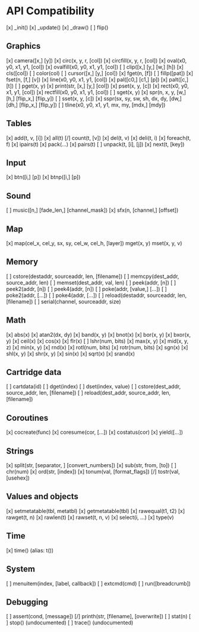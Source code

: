 # API Compatibility
[x] _init()
[x] _update()
[x] _draw()
[ ] flip()

## Graphics
[x] camera([x,] [y])
[x] circ(x, y, r, [col])
[x] circfill(x, y, r, [col])
[x] oval(x0, y0, x1, y1, [col])
[x] ovalfill(x0, y0, x1, y1, [col])
[ ] clip([x,] [y,] [w,] [h])
[x] cls([col])
[ ] color(col)
[ ] cursor([x,] [y,] [col])
[x] fget(n, [f])
[ ] fillp([pat])
[x] fset(n, [f,] [v])
[x] line(x0, y0, x1, y1, [col])
[x] pal([c0,] [c1,] [p])
[x] palt([c,] [t])
[ ] pget(x, y)
[x] print(str, [x,] [y,] [col])
[x] pset(x, y, [c])
[x] rect(x0, y0, x1, y1, [col])
[x] rectfill(x0, y0, x1, y1, [col])
[ ] sget(x, y)
[x] spr(n, x, y, [w,] [h,] [flip_x,] [flip_y])
[ ] sset(x, y, [c])
[x] sspr(sx, sy, sw, sh, dx, dy, [dw,] [dh,] [flip_x,] [flip_y])
[ ] tline(x0, y0, x1, y1, mx, my, [mdx,] [mdy])

## Tables
[x] add(t, v, [i])
[x] all(t)
[/] count(t, [v])
[x] del(t, v)
[x] deli(t, i)
[x] foreach(t, f)
[x] ipairs(t)
[x] pack(...)
[x] pairs(t)
[ ] unpack(t, [i], [j])
[x] next(t, [key])

## Input
[x] btn([i,] [p])
[x] btnp([i,] [p])

## Sound
[ ] music([n,] [fade_len,] [channel_mask])
[x] sfx(n, [channel,] [offset])

## Map
[x] map(cel_x, cel_y, sx, sy, cel_w, cel_h, [layer])
mget(x, y)
mset(x, y, v)

## Memory
[ ] cstore(destaddr, sourceaddr, len, [filename])
[ ] memcpy(dest_addr, source_addr, len)
[ ] memset(dest_addr, val, len)
[ ] peek(addr, [n])
[ ] peek2(addr, [n])
[ ] peek4(addr, [n])
[ ] poke(addr, [value,] [...])
[ ] poke2(addr, [...])
[ ] poke4(addr, [...])
[ ] reload(destaddr, sourceaddr, len, [filename])
[ ] serial(channel, sourceaddr, size)
## Math
[x] abs(x)
[x] atan2(dx, dy)
[x] band(x, y)
[x] bnot(x)
[x] bor(x, y)
[x] bxor(x, y)
[x] ceil(x)
[x] cos(x)
[x] flr(x)
[ ] lshr(num, bits)
[x] max(x, y)
[x] mid(x, y, z)
[x] min(x, y)
[x] rnd(x)
[x] rotl(num, bits)
[x] rotr(num, bits)
[x] sgn(x)
[x] shl(x, y)
[x] shr(x, y)
[x] sin(x)
[x] sqrt(x)
[x] srand(x)

## Cartridge data
[ ] cartdata(id)
[ ] dget(index)
[ ] dset(index, value)
[ ] cstore(dest_addr, source_addr, len, [filename])
[ ] reload(dest_addr, source_addr, len, [filename])

## Coroutines
[x] cocreate(func)
[x] coresume(cor, [...])
[x] costatus(cor)
[x] yield([...])

## Strings
[x] split(str, [separator, ] [convert_numbers])
[x] sub(str, from, [to])
[ ] chr(num)
[x] ord(str, [index])
[x] tonum(val, [format_flags])
[/] tostr(val, [usehex])

## Values and objects
[x] setmetatable(tbl, metatbl)
[x] getmetatable(tbl)
[x] rawequal(t1, t2)
[x] rawget(t, n)
[x] rawlen(t)
[x] rawset(t, n, v)
[x] select(i, ...)
[x] type(v)

## Time
[x] time() (alias: t())

## System
[ ] menuitem(index, [label, callback])
[ ] extcmd(cmd)
[ ] run([breadcrumb])
## Debugging
[ ] assert(cond, [message])
[/] printh(str, [filename], [overwrite])
[ ] stat(n)
[ ] stop() (undocumented)
[ ] trace() (undocumented)

